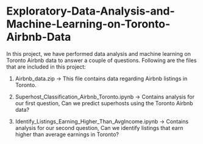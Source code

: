 # Exploratory-Data-Analysis-and-Machine-Learning-on-Toronto-Airbnb-Data

In this project, we have performed data analysis and machine learning on Toronto Airbnb data to answer a couple of questions. Following are the files that are included in this project:

1. Airbnb_data.zip -> This file contains data regarding Airbnb listings in Toronto.

2. Superhost_Classification_Airbnb_Toronto.ipynb -> Contains analysis for our first question, Can we predict superhosts using the Toronto Airbnb data?

3. Identify_Listings_Earning_Higher_Than_AvgIncome.ipynb -> Contains analysis for our second question, Can we identify listings that earn higher than average earnings in Toronto?
